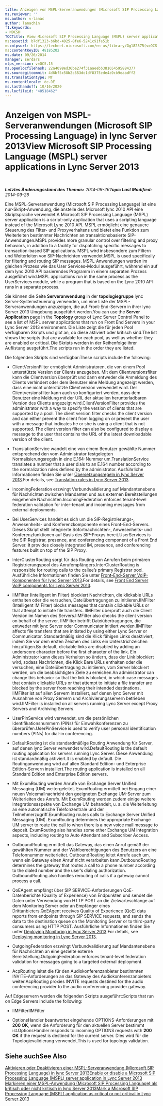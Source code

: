 ```yaml
---
title: Anzeigen von MSPL-Serveranwendungen (Microsoft SIP Processing Language)
ms.reviewer: ''
ms.author: v-lanac
author: lanachin
f1.keywords:
- NOCSH
TOCTitle: View Microsoft SIP Processing Language (MSPL) server applications
ms:assetid: b7df1323-b6bd-4925-8fe6-5241c91fe51b
ms:mtpsurl: https://technet.microsoft.com/en-us/library/Gg182575(v=OCS.15)
ms:contentKeyID: 48185202
ms.date: 09/26/2014
manager: serdars
mtps_version: v=OCS.15
ms.openlocfilehash: 22a4098ed36be274f31aaeebb381654595884377
ms.sourcegitcommit: 4d6bf5c58b2c553dc1df8375ede4a9cb9eaadff2
ms.translationtype: MT
ms.contentlocale: de-DE
ms.lasthandoff: 10/16/2020
ms.locfileid: "48518462"
---
```

# <a name="view-microsoft-sip-processing-language-mspl-server-applications-in-lync-server-2013"></a><span data-ttu-id="94346-102">Anzeigen von MSPL-Serveranwendungen (Microsoft SIP Processing Language) in lync Server 2013</span><span class="sxs-lookup"><span data-stu-id="94346-102">View Microsoft SIP Processing Language (MSPL) server applications in Lync Server 2013</span></span>

<div data-xmlns="http://www.w3.org/1999/xhtml">

<div class="topic" data-xmlns="http://www.w3.org/1999/xhtml" data-msxsl="urn:schemas-microsoft-com:xslt" data-cs="https://msdn.microsoft.com/">

<div data-asp="https://msdn2.microsoft.com/asp">



</div>

<div id="mainSection">

<div id="mainBody">

<span> </span>

<span data-ttu-id="94346-103">_**Letztes Änderungsstand des Themas:** 2014-09-26_</span><span class="sxs-lookup"><span data-stu-id="94346-103">_**Topic Last Modified:** 2014-09-26_</span></span>

<span data-ttu-id="94346-104">Eine MSPL-Serveranwendung (Microsoft SIP Processing Language) ist eine nur-Skript-Anwendung, die anstelle des Microsoft lync 2010 API eine Skriptsprache verwendet.</span><span class="sxs-lookup"><span data-stu-id="94346-104">A Microsoft SIP Processing Language (MSPL) server application is a script-only application that uses a scripting language instead of the Microsoft Lync 2010 API.</span></span> <span data-ttu-id="94346-105">MSPL ermöglicht eine genauere Steuerung des Filter- und Proxyverhaltens und bietet eine Funktion zum Weiterleiten bestimmter Nachrichten an transaktionsbasierte SIP-Anwendungen.</span><span class="sxs-lookup"><span data-stu-id="94346-105">MSPL provides more granular control over filtering and proxy behaviors, in addition to a facility for dispatching specific messages to transaction-based SIP applications.</span></span> <span data-ttu-id="94346-106">MSPL wird insbesondere zum Filtern und Weiterleiten von SIP-Nachrichten verwendet.</span><span class="sxs-lookup"><span data-stu-id="94346-106">MSPL is used specifically for filtering and routing SIP messages.</span></span> <span data-ttu-id="94346-107">MSPL-Anwendungen werden im gleichen Prozess wie das User Services-Modul ausgeführt, während ein auf dem lync 2010 API basierendes Programm in einem separaten Prozess ausgeführt wird.</span><span class="sxs-lookup"><span data-stu-id="94346-107">MSPL applications run in the same process as the UserServices module, while a program that is based on the Lync 2010 API runs in a separate process.</span></span>

<span data-ttu-id="94346-108">Sie können die Seite **Serveranwendung** in der **topologiegruppe** lync Server-Systemsteuerung verwenden, um eine Liste der MSPL-Serveranwendungen anzuzeigen, die auf Front-End-Servern in ihrer lync Server 2013 Umgebung ausgeführt werden.</span><span class="sxs-lookup"><span data-stu-id="94346-108">You can use the **Server Application** page in the **Topology** group of Lync Server Control Panel to see a list of MSPL server applications that run on Front End Servers in your Lync Server 2013 environment.</span></span> <span data-ttu-id="94346-109">Die Liste zeigt die für jeden Pool verfügbaren Skripts und gibt an, ob diese aktiviert oder kritisch sind.</span><span class="sxs-lookup"><span data-stu-id="94346-109">The list shows the scripts that are available for each pool, as well as whether they are enabled or critical.</span></span> <span data-ttu-id="94346-110">Die Skripts werden in der Reihenfolge ihrer Auflistung ausgeführt.</span><span class="sxs-lookup"><span data-stu-id="94346-110">The scripts run in the order they are listed.</span></span>

<span data-ttu-id="94346-111">Die folgenden Skripts sind verfügbar:</span><span class="sxs-lookup"><span data-stu-id="94346-111">These scripts include the following:</span></span>

  - <span data-ttu-id="94346-p103">ClientVersionFilter ermöglicht Administratoren, die von einem Pool unterstützte Version der Clients anzugeben. Mit dem Clientversionsfilter kann die Clientversion überprüft und dann entweder die Anmeldung des Clients verhindert oder dem Benutzer eine Meldung angezeigt werden, dass eine nicht unterstützte Clientversion verwendet wird. Der Clientversionsfilter kann auch so konfiguriert werden, dass dem Benutzer eine Meldung mit der URL der aktuellen herunterladbaren Version des Clients angezeigt wird.</span><span class="sxs-lookup"><span data-stu-id="94346-p103">ClientVersionFilter provides the administrator with a way to specify the version of clients that are supported by a pool. The client version filter checks the client version and can either prevent the client from logging on or present the user with a message that indicates he or she is using a client that is not supported. The client version filter can also be configured to display a message to the user that contains the URL of the latest downloadable version of the client.</span></span>

  - <span data-ttu-id="94346-115">TranslationService wandelt eine von einem Benutzer gewählte Nummer entsprechend den vom Administrator festgelegten Normalisierungsregeln in eine E.164-Nummer um.</span><span class="sxs-lookup"><span data-stu-id="94346-115">TranslationService translates a number that a user dials to an E.164 number according to the normalization rules defined by the administrator.</span></span> <span data-ttu-id="94346-116">Ausführliche Informationen finden Sie unter [Übersetzungsregeln in lync Server 2013](lync-server-2013-translation-rules.md).</span><span class="sxs-lookup"><span data-stu-id="94346-116">For details, see [Translation rules in Lync Server 2013](lync-server-2013-translation-rules.md).</span></span>

  - <span data-ttu-id="94346-117">IncomingFederation erzwingt Verbundvalidierung auf Mandantenebene für Nachrichten zwischen Mandanten und aus externen Bereitstellungen eingehende Nachrichten.</span><span class="sxs-lookup"><span data-stu-id="94346-117">IncomingFederation enforces tenant-level federation validation for inter-tenant and incoming messages from external deployments.</span></span>

  - <span data-ttu-id="94346-p105">Bei UserServices handelt es sich um die SIP-Registrierungs-, Anwesenheits- und Konferenzkomponente eines Front-End-Servers. Dieses Skript stellt integrierte Sofortnachrichten-, Anwesenheits- und Konferenzfunktionen auf Basis des SIP-Proxys bereit.</span><span class="sxs-lookup"><span data-stu-id="94346-p105">UserServices is the SIP Registrar, presence, and conferencing component of a Front End Server. It provides closely integrated IM, presence, and conferencing features built on top of the SIP Proxy.</span></span>

  - <span data-ttu-id="94346-120">InterClusterRouting sorgt für das Routing von Anrufen beim primären Registrierungspool des Anrufempfängers.</span><span class="sxs-lookup"><span data-stu-id="94346-120">InterClusterRouting is responsible for routing calls to the callee’s primary Registrar pool.</span></span> <span data-ttu-id="94346-121">Ausführliche Informationen finden Sie unter [Front-End-Server VoIP-Komponenten für lync Server 2013](lync-server-2013-front-end-server-voip-components.md).</span><span class="sxs-lookup"><span data-stu-id="94346-121">For details, see [Front End Server VoIP components for Lync Server 2013](lync-server-2013-front-end-server-voip-components.md).</span></span>

  - <span data-ttu-id="94346-122">IIMFilter (Intelligent im Filter) blockiert Nachrichten, die klickable URLs enthalten oder die versuchen, Dateiübertragungen zu initiieren.</span><span class="sxs-lookup"><span data-stu-id="94346-122">IIMFilter (Intelligent IM Filter) blocks messages that contain clickable URLs or that attempt to initiate file transfers.</span></span> <span data-ttu-id="94346-123">IIMFilter überprüft auch die Client Version im Namen des Servers.</span><span class="sxs-lookup"><span data-stu-id="94346-123">IIMFilter also checks the client version on behalf of the server.</span></span> <span data-ttu-id="94346-124">IIMFilter betrifft Dateiübertragungen, die entweder mit lync Server oder Communicator initiiert werden.</span><span class="sxs-lookup"><span data-stu-id="94346-124">IIMFilter affects file transfers that are initiated by using either Lync Server or Communicator.</span></span> <span data-ttu-id="94346-125">Standardmäßig sind die Klick fähigen Links deaktiviert, indem Sie vor dem ersten Zeichen des Links ein Unterstrichzeichen hinzufügen.</span><span class="sxs-lookup"><span data-stu-id="94346-125">By default, clickable links are disabled by adding an underscore character before the first character of the link.</span></span> <span data-ttu-id="94346-126">Ein Administrator kann dieses Verhalten so ändern, dass der Link blockiert wird, sodass Nachrichten, die Klick Bare URLs enthalten oder die versuchen, eine Dateiübertragung zu initiieren, vom Server blockiert werden, um die beabsichtigten Ziele zu erreichen.</span><span class="sxs-lookup"><span data-stu-id="94346-126">An administrator can change this behavior so that the link is blocked, in which case messages that contain clickable URLs or that attempt to initiate a file transfer are blocked by the server from reaching their intended destinations.</span></span> <span data-ttu-id="94346-127">IIMFilter ist auf allen Servern installiert, auf denen lync Server mit Ausnahme von Proxy Servern und Archivierungsservern betrieben wird.</span><span class="sxs-lookup"><span data-stu-id="94346-127">IIMFilter is installed on all servers running Lync Server except Proxy Servers and Archiving Servers.</span></span>

  - <span data-ttu-id="94346-128">UserPinService wird verwendet, um die persönlichen Identifikationsnummern (PINs) für Einwahlkonferenzen zu überprüfen.</span><span class="sxs-lookup"><span data-stu-id="94346-128">UserPinService is used to verify user personal identification numbers (PINs) for dial-in conferencing.</span></span>

  - <span data-ttu-id="94346-129">DefaultRouting ist die standardmäßige Routing Anwendung für Server, auf denen lync Server verwendet wird.</span><span class="sxs-lookup"><span data-stu-id="94346-129">DefaultRouting is the default routing application for servers running Lync Server.</span></span> <span data-ttu-id="94346-130">Diese Anwendung ist standardmäßig aktiviert.</span><span class="sxs-lookup"><span data-stu-id="94346-130">It is enabled by default.</span></span> <span data-ttu-id="94346-131">Die Routinganwendung wird auf allen Standard Edition- und Enterprise Edition-Servern installiert.</span><span class="sxs-lookup"><span data-stu-id="94346-131">The routing application is installed on all Standard Edition and Enterprise Edition servers.</span></span>

  - <span data-ttu-id="94346-p109">Mit ExumRouting werden Anrufe von Exchange Server Unified Messaging (UM) weitergeleitet. ExumRouting ermittelt bei Eingang einer neuen Voicemailnachricht den geeigneten Exchange UM-Server zum Weiterleiten des Anrufs. Mit ExumRouting werden zudem einige weitere Integrationsaspekte von Exchange UM behandelt, u. a. die Weiterleitung an eine automatische Telefonzentrale und der Teilnehmerzugriff.</span><span class="sxs-lookup"><span data-stu-id="94346-p109">ExumRouting routes calls to Exchange Server Unified Messaging (UM). ExumRouting determines the appropriate Exchange UM server to route the call to when there is a new voice mail message to deposit. ExumRouting also handles some other Exchange UM integration aspects, including routing to Auto Attendant and Subscriber Access.</span></span>

  - <span data-ttu-id="94346-p110">OutboundRouting ermittelt das Gateway, das einen Anruf gemäß der gewählten Nummer und der Wählberechtigungen des Benutzers an eine Telefonnummer weiterleitet. OutboundRouting leitet Anrufe auch um, wenn ein Gateway einen Anruf nicht verarbeiten kann.</span><span class="sxs-lookup"><span data-stu-id="94346-p110">OutboundRouting determines the gateway that routes a call to a phone number according to the dialed number and the user’s dialing authorization. OutboundRouting also handles rerouting of calls if a gateway cannot process a call.</span></span>

  - <span data-ttu-id="94346-137">QoEAgent empfängt über SIP SERVICE-Anforderungen QoE-Datenberichte (Quality of Experience) von Endpunkten und sendet die Daten unter Verwendung von HTTP POST an die Zielwarteschlange auf dem Monitoring Server oder an Empfänger eines Drittanbieters.</span><span class="sxs-lookup"><span data-stu-id="94346-137">QoEAgent receives Quality of Experience (QoE) data reports from endpoints through SIP SERVICE requests, and sends the data to the destination queue on the Monitoring Server or to third-party consumers using HTTP POST.</span></span> <span data-ttu-id="94346-138">Ausführliche Informationen finden Sie unter [Deploying Monitoring in lync Server 2013](lync-server-2013-deploying-monitoring.md).</span><span class="sxs-lookup"><span data-stu-id="94346-138">For details, see [Deploying monitoring in Lync Server 2013](lync-server-2013-deploying-monitoring.md).</span></span>

  - <span data-ttu-id="94346-139">OutgoingFederation erzwingt Verbundvalidierung auf Mandantenebene für Nachrichten an eine gezielte externe Bereitstellung.</span><span class="sxs-lookup"><span data-stu-id="94346-139">OutgoingFederation enforces tenant-level federation validation for messages going to a targeted external deployment.</span></span>

  - <span data-ttu-id="94346-140">AcpRouting leitet die für den Audiokonferenzanbieter bestimmten INVITE-Anforderungen an das Gateway des Audiokonferenzanbieters weiter.</span><span class="sxs-lookup"><span data-stu-id="94346-140">AcpRouting proxies INVITE requests destined for the audio conferencing provider to the audio conferencing provider gateway.</span></span>

<span data-ttu-id="94346-141">Auf Edgeservern werden die folgenden Skripts ausgeführt:</span><span class="sxs-lookup"><span data-stu-id="94346-141">Scripts that run on Edge Servers include the following:</span></span>

  - <span data-ttu-id="94346-142">IIMFilter</span><span class="sxs-lookup"><span data-stu-id="94346-142">IIMFilter</span></span>

  - <span data-ttu-id="94346-143">OptionsHandler beantwortet eingehende OPTIONS-Anforderungen mit **200 OK**, wenn die Anforderung für den aktuellen Server bestimmt ist.</span><span class="sxs-lookup"><span data-stu-id="94346-143">OptionsHandler responds to incoming OPTIONS requests with **200 OK** if the request is destined for the current server.</span></span> <span data-ttu-id="94346-144">Dies wird für die Topologievalidierung verwendet.</span><span class="sxs-lookup"><span data-stu-id="94346-144">This is used for topology validation.</span></span>

<div>

## <a name="see-also"></a><span data-ttu-id="94346-145">Siehe auch</span><span class="sxs-lookup"><span data-stu-id="94346-145">See Also</span></span>


[<span data-ttu-id="94346-146">Aktivieren oder Deaktivieren einer MSPL-Serveranwendung (Microsoft SIP Processing Language) in lync Server 2013</span><span class="sxs-lookup"><span data-stu-id="94346-146">Enable or disable a Microsoft SIP Processing Language (MSPL) server application in Lync Server 2013</span></span>](lync-server-2013-enable-or-disable-a-microsoft-sip-processing-language-mspl-server-application.md)  
[<span data-ttu-id="94346-147">Markieren einer MSPL-Anwendung (Microsoft SIP Processing Language) als kritisch oder nicht kritisch in lync Server 2013</span><span class="sxs-lookup"><span data-stu-id="94346-147">Mark a Microsoft SIP Processing Language (MSPL) application as critical or not critical in Lync Server 2013</span></span>](lync-server-2013-mark-a-microsoft-sip-processing-language-mspl-application-as-critical-or-not-critical.md)  
  

</div>

</div>

<span> </span>

</div>

</div>

</div>

